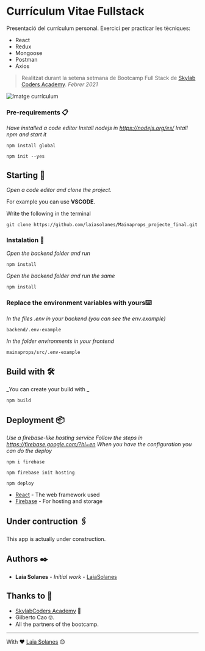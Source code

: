 # Currículum Vitae Fullstack

Presentació del currículum personal. Exercici per practicar les tècniques:
- React
- Redux
- Mongoose
- Postman
- Axios


> Realitzat durant la setena setmana de Bootcamp Full Stack de [Skylab Coders Academy](https://www.skylabcoders.com/ca).
_Febrer 2021_


![Imatge currículum](https://github.com/laiasolanes/CV_Fullstack/blob/main/FireShot%20Capture%20068%20-%20Curr%C3%ADculum%20Vitae%20-%20localhost.png)


### Pre-requirements 📋

_Have installed a code editor_
_Install nodejs in https://nodejs.org/es/_
_Intall npm and start it_
```
npm install global
```
```
npm init --yes
```
## Starting 🚀

_Open a code editor and clone the project._

For example you can use  **VSCODE**.

Write the following in the terminal

```
git clone https://github.com/laiasolanes/Mainaprops_projecte_final.git
```

### Instalation 🔧

_Open the backend folder and run_

```
npm install
```

_Open the backend folder and run the same_

```
npm install
```

### Replace the environment variables with yours⌨️

_In the files .env in your backend (you can see the env.example)_
```
backend/.env-example
```
_In the folder environments in your frontend_
```
mainaprops/src/.env-example
```

## Build with 🛠️

_You can create your build with _
```
npm build
```
## Deployment 📦

_Use a firebase-like hosting service_
_Follow the steps in https://firebase.google.com/?hl=en_
_When you have the configuration you can do the deploy_
```
npm i firebase
```
```
npm firebase init hosting
```
```
npm deploy
```


* [React](https://es.reactjs.org/) - The web framework used
* [Firebase](https://firebase.google.com/?hl=en) - For hosting and storage

## Under contruction 🖇️

This app is actually under construction.

## Authors ✒️

* **Laia Solanes** - *Initial work* - [LaiaSolanes](https://github.com/laiasolanes)

## Thanks to 🎁

* [SkylabCoders Academy](https://www.skylabcoders.com/ca) 📢
* Gilberto Cao 🤓.
* All the partners of the bootcamp.



---
With ❤️ [Laia Solanes](https://www.laiasolanes.cat/) 😊